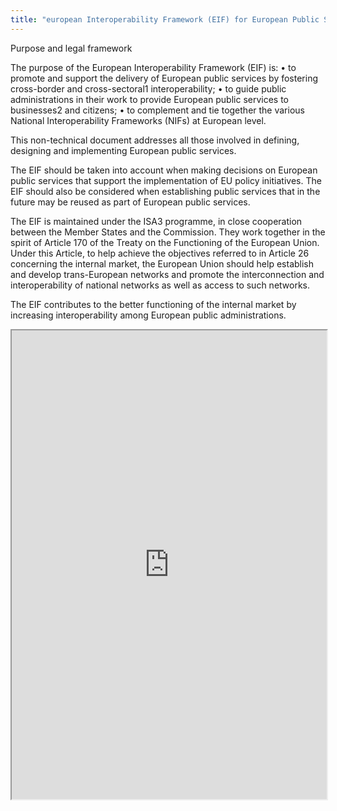 ```yaml
---
title: "european Interoperability Framework (EIF) for European Public Services"
---
```


Purpose and legal framework

The purpose of the European Interoperability Framework (EIF) is:
• to promote and support the delivery of European public services by fostering cross-border and cross-sectoral1 interoperability;
• to guide public administrations in their work to provide European public services to businesses2 and citizens;
• to complement and tie together the various National Interoperability Frameworks (NIFs) at European level.

This non-technical document addresses all those involved in defining, designing and implementing European public services.

The EIF should be taken into account when making decisions on European public services that support the implementation of EU policy initiatives. The EIF should also be considered when establishing public services that in the future may be reused as part of European public services.

The EIF is maintained under the ISA3 programme, in close cooperation between the Member States and the Commission. They work together in the spirit of Article 170 of the Treaty on the Functioning of the European Union. Under this Article, to help achieve the objectives referred to in Article 26 concerning the internal market, the European Union should help establish and develop trans-European networks and promote the interconnection and interoperability of national networks as well as access to such networks.

The EIF contributes to the better functioning of the internal market by increasing interoperability among European public administrations.

<iframe height="750" width="100%" src="https://ewelton.github.io/ktest/wiki.html#european%20Interoperability%20Framework%20(EIF)%20for%20European%20Public%20Services"></iframe>
